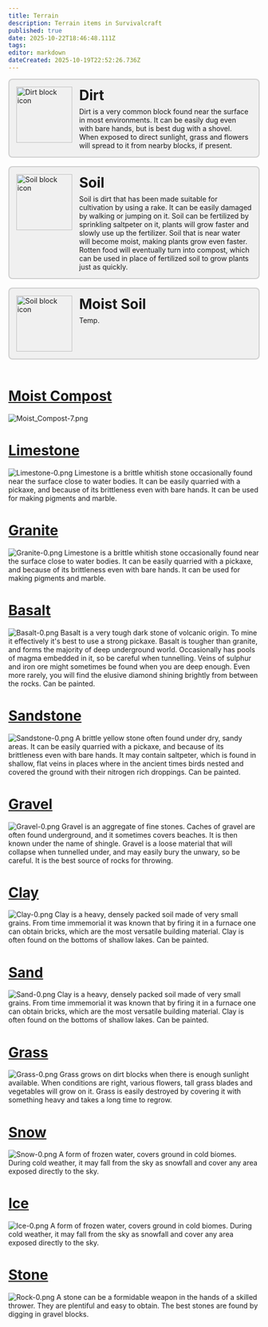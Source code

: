 ```yaml
---
title: Terrain
description: Terrain items in Survivalcraft
published: true
date: 2025-10-22T18:46:48.111Z
tags: 
editor: markdown
dateCreated: 2025-10-19T22:52:26.736Z
---
```


<a href="/Recipaedia/Terrain/Dirt" style="text-decoration: none; color: inherit;">
  <div class="test" style="cursor: pointer; border: 2px solid rgba(128, 128, 128, 0.3); border-radius: 8px; padding: 1em; display: flex; align-items: flex-start; background: rgba(128, 128, 128, 0.1);">
    <img src="/blocks-24/dirt-0.png" alt="Dirt block icon"
         style="width: 8em; height: 8em; flex-shrink: 0; margin-right: 1em;">
    <div>
      <strong style="font-size: 2em; display: block; margin-bottom: 0.25em;">Dirt</strong>
      <span>
        Dirt is a very common block found near the surface in most environments.
        It can be easily dug even with bare hands, but is best dug with a shovel.
        When exposed to direct sunlight, grass and flowers will spread to it
        from nearby blocks, if present.
      </span>
    </div>
  </div>
</a>

<a href="/Recipaedia/Terrain/Soil" style="text-decoration: none; color: inherit; padding: 50px">
  <div class="blockquote-container" style="cursor: pointer; border: 2px solid rgba(128, 128, 128, 0.3); border-radius: 8px; padding: 1em; display: flex; align-items: flex-start; background: rgba(128, 128, 128, 0.1);">
    <img src="/blocks-24/Soil-0.png" alt="Soil block icon"
         style="width: 8em; height: 8em; flex-shrink: 0; margin-right: 1em;">
    <div>
      <strong style="font-size: 2em; display: block; margin-bottom: 0.25em;">Soil</strong>
      <span>
        Soil is dirt that has been made suitable for cultivation by using a rake. It can be easily damaged by walking or jumping on it. Soil can be fertilized by sprinkling saltpeter on it, plants will grow faster and slowly use up the fertilizer. Soil that is near water will become moist, making plants grow even faster. Rotten food will eventually turn into compost, which can be used in place of fertilized soil to grow plants just as quickly.
      </span>
    </div>
  </div>
</a>

<a href="/Recipaedia/Terrain/Dirt" style="text-decoration: none; color: inherit; padding: 50px">
  <div class="blockquote-container" style="cursor: pointer; border: 2px solid rgba(128, 128, 128, 0.3); border-radius: 8px; padding: 1em; display: flex; align-items: flex-start; background: rgba(128, 128, 128, 0.1);">
    <img src="/blocks-24/Moist_soil-1.png" alt="Soil block icon"
         style="width: 8em; height: 8em; flex-shrink: 0; margin-right: 1em;">
    <div>
      <strong style="font-size: 2em; display: block; margin-bottom: 0.25em;">Moist Soil</strong>
      <span>
        Temp.
      </span>
    </div>
  </div>
</a>

<style>
.test {
	transition-duration: 0.3s;
} 
.test:hover {
	background-color: #cdcdcd !important;
}  
</style>

# [Moist Compost](/Recipaedia/Terrain/Moist_Compost)
![Moist_Compost-7.png](/blocks-24/Moist_Compost-7.png)

# [Limestone](/Recipaedia/Terrain/Limestone)
![Limestone-0.png](/blocks-24/Limestone-0.png)
Limestone is a brittle whitish stone occasionally found near the surface close to water bodies. It can be easily quarried with a pickaxe, and because of its brittleness even with bare hands. It can be used for making pigments and marble.

# [Granite](/Recipaedia/Terrain/Granite)
![Granite-0.png](/blocks-24/Granite-0.png)
Limestone is a brittle whitish stone occasionally found near the surface close to water bodies. It can be easily quarried with a pickaxe, and because of its brittleness even with bare hands. It can be used for making pigments and marble.

# [Basalt](/Recipaedia/Terrain/Basalt)
![Basalt-0.png](/blocks-24/Basalt-0.png)
Basalt is a very tough dark stone of volcanic origin. To mine it effectively it's best to use a strong pickaxe. Basalt is tougher than granite, and forms the majority of deep underground world. Occasionally has pools of magma embedded in it, so be careful when tunnelling. Veins of sulphur and iron ore might sometimes be found when you are deep enough. Even more rarely, you will find the elusive diamond shining brightly from between the rocks. Can be painted.

# [Sandstone](/Recipaedia/Terrain/Sandstone)
![Sandstone-0.png](/blocks-24/Sandstone-0.png)
A brittle yellow stone often found under dry, sandy areas. It can be easily quarried with a pickaxe, and because of its brittleness even with bare hands. It may contain saltpeter, which is found in shallow, flat veins in places where in the ancient times birds nested and covered the ground with their nitrogen rich droppings. Can be painted.

# [Gravel](/Recipaedia/Terrain/Gravel)
![Gravel-0.png](/blocks-24/Gravel-0.png)
Gravel is an aggregate of fine stones. Caches of gravel are often found underground, and it sometimes covers beaches. It is then known under the name of shingle. Gravel is a loose material that will collapse when tunnelled under, and may easily bury the unwary, so be careful. It is the best source of rocks for throwing.

# [Clay](/Recipaedia/Terrain/Moist_Soil)
![Clay-0.png](/blocks-24/Clay-0.png)
Clay is a heavy, densely packed soil made of very small grains. From time immemorial it was known that by firing it in a furnace one can obtain bricks, which are the most versatile building material. Clay is often found on the bottoms of shallow lakes. Can be painted.

# [Sand](/Recipaedia/Terrain/Sand)
![Sand-0.png](/blocks-24/Sand-0.png)
Clay is a heavy, densely packed soil made of very small grains. From time immemorial it was known that by firing it in a furnace one can obtain bricks, which are the most versatile building material. Clay is often found on the bottoms of shallow lakes. Can be painted.

# [Grass](/Recipaedia/Terrain/Grass)
![Grass-0.png](/blocks-24/Grass-0.png)
Grass grows on dirt blocks when there is enough sunlight available. When conditions are right, various flowers, tall grass blades and vegetables will grow on it. Grass is easily destroyed by covering it with something heavy and takes a long time to regrow.

# [Snow](/Recipaedia/Terrain/Snow)
![Snow-0.png](/blocks-24/Snow-0.png)
A form of frozen water, covers ground in cold biomes. During cold weather, it may fall from the sky as snowfall and cover any area exposed directly to the sky.

# [Ice](/Recipaedia/Terrain/Ice)
![Ice-0.png](/blocks-24/Ice-0.png)
A form of frozen water, covers ground in cold biomes. During cold weather, it may fall from the sky as snowfall and cover any area exposed directly to the sky.

# [Stone](/Recipaedia/Terrain/Stone)
![Rock-0.png](/blocks-24/Rock-0.png)
A stone can be a formidable weapon in the hands of a skilled thrower. They are plentiful and easy to obtain. The best stones are found by digging in gravel blocks.